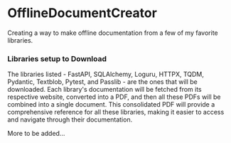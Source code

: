 # OfflineDocumentCreator
Creating a way to make offline documentation from a few of my favorite libraries.

### Libraries setup to Download
The libraries listed - FastAPI, SQLAlchemy, Loguru, HTTPX, TQDM, Pydantic, Textblob, Pytest, and Passlib - are the ones that will be downloaded. Each library's documentation will be fetched from its respective website, converted into a PDF, and then all these PDFs will be combined into a single document. This consolidated PDF will provide a comprehensive reference for all these libraries, making it easier to access and navigate through their documentation.

More to be added...